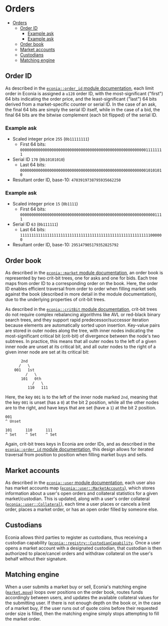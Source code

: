 # Orders

- [Orders](#orders)
  - [Order ID](#order-id)
    - [Example ask](#example-ask)
    - [Example ask](#example-ask-1)
  - [Order book](#order-book)
  - [Market accounts](#market-accounts)
  - [Custodians](#custodians)
  - [Matching engine](#matching-engine)

## Order ID

As described in the [`econia::order_id` module documentation](../../../src/move/econia/build/Econia/docs/order_id.md), each limit order in Econia is assigned a `u128` order ID, with the most-significant ("first") 64 bits indicating the order price, and the least-significant ("last") 64 bits derived from a market-specific counter or serial ID.
In the case of an ask, the final 64 bits are simply the serial ID itself, while in the case of a bid, the final 64 bits are the bitwise complement (each bit flipped) of the serial ID.

### Example ask
* Scaled integer price `255` (`0b11111111`)
    * First 64 bits: `0000000000000000000000000000000000000000000000000000000011111111`
* Serial ID `170` (`0b10101010`)
    * Last 64 bits: `0000000000000000000000000000000000000000000000000000000010101010`
* Resultant order ID, base-10: `4703919738795935662250`

### Example ask
* Scaled integer price `15` (`0b1111`)
    * First 64 bits: `0000000000000000000000000000000000000000000000000000000000001111`
* Serial ID `63` (`0b111111`)
    * Last 64 bits: `1111111111111111111111111111111111111111111111111111111111000000`
* Resultant order ID, base-10: `295147905179352825792`

## Order book

As described in the [`econia::market` module documentation](../../../src/move/econia/build/Econia/docs/market.md), an order book is represented by two crit-bit trees, one for asks and one for bids.
Each tree maps from order ID to a corresponding order on the book.
Here, the order ID enables efficient traversal from order to order when filling market sells against the book (described in more detail in the module documentation), due to the underlying properties of crit-bit trees.

As described in the [`econia::critBit` module documentation](../../../src/move/econia/build/Econia/docs/critbit.md), crit-bit trees do not require complex rebalancing algorithms like AVL or red-black binary search trees, and they support rapid predecessor/successor iteration because elements are automatically sorted upon insertion.
Key-value pairs are stored in outer nodes along the tree, with inner nodes indicating the most-significant critical bit (crit-bit) of divergence between the node's two subtrees.
In practice, this means that all outer nodes to the left of a given inner node are unset at its critical bit, and all outer nodes to the right of a given inner node are set at its critical bit:

```
       2nd
      /   \
    001   1st
         /   \
       101   0th
            /   \
          110   111
```

Here, the key `001` is to the left of the inner node marked `2nd`, meaning that the key `001` is unset (has a `0`) at the bit 2 position, while all the other nodes are to the right, and have keys that are set (have a `1`) at the bit 2 position.

```
001
^ Unset
```

```
101      110      111
^ Set    ^ Set    ^ Set
```

Again, crit-bit trees keys in Econia are order IDs, and as described in the [`econia::order_id` module documentation](../../../src/move/econia/build/Econia/docs/order_id.md), this design allows for iterated traversal from position to position when filling market buys and sells.

## Market accounts

As described in the [`econia::user` module documentation](../../../src/move/econia/build/Econia/docs/user.md), each user also has market accounts map ([`econia::user::MarketAccounts`](../../../src/move/econia/build/Econia/docs/user.md#0xc0deb00c_user_MarketAccounts)), which stores information about a user's open orders and collateral statistics for a given market/custodian.
This is updated, along with a user's order collateral ([`econia::user::Collateral`](../../../src/move/econia/build/Econia/docs/user.md#0xc0deb00c_user_Collateral)), each time a user places or cancels a limit order, places a market order, or has an open order filled by someone else.

## Custodians

Econia allows third parties to register as custodians, thus receiving a custodian capability ([`econia::registry::CustodianCapability`](../../../src/move/econia/build/Econia/docs/registry.md#0xc0deb00c_registry_CustodianCapability).
Once a user opens a market account with a designated custodian, that custodian is then authorized to place/cancel orders and withdraw collateral on the user's behalf without their signature.

## Matching engine

When a user submits a market buy or sell, Econia's matching engine ([`market.move`](../../../src/move/econia/sources/market.move)) loops over positions on the order book, routes funds accordingly between users, and updates the available collateral values for the submitting user.
If there is not enough depth on the book or, in the case of a market buy, if the user runs out of quote coins before their requested order size is filled, then the matching engine simply stops attempting to fill the market order.